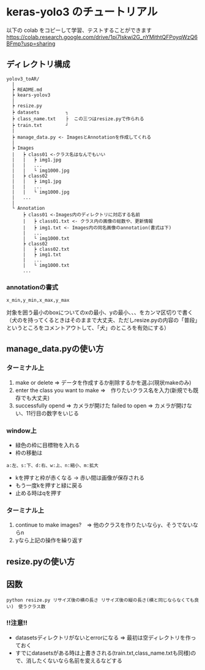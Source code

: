 # keras-yolo3 のチュートリアル

以下の colab をコピーして学習、テストすることができます
https://colab.research.google.com/drive/1pi7Iskwi2G_nYMithtQFPoyqWzQ6BFmp?usp=sharing


## ディレクトリ構成
```
yolov3_toAR/
  |
  ┝ README.md
  ┝ kears-yolov3
  |
  ┝ resize.py
  ┝ datasets      　  ┐
  ┝ class_name.txt 　 ├  この三つはresize.pyで作られる
  ┝ train.txt       　┘
  |
  ┝ manage_data.py <- ImagesとAnnotationを作成してくれる
  |
  ┝ Images
  |   ┝ class01 <-クラス名はなんでもいい
  |   |   ┝ img1.jpg
  |   |   ...
  |   |   └ img1000.jpg
  |   ┝ class02
  |   |   ┝ img1.jpg
  |   |   ...
  |   |   └ img1000.jpg
  |   ...
  |
  └ Annotation
      ┝ class01 <-Images内のディレクトリに対応する名前
      |   ┝ class01.txt <- クラス内の画像の総数や、更新情報
      |   ┝ img1.txt <- Images内の同名画像のannotation(書式は下)
      |   ...
      |   └ img1000.txt
      ┝ class02
      |   ┝ class02.txt
      |   ┝ img1.txt
      |   ...
      |   └ img1000.txt
      ...
```
### annotationの書式
```
x_min,y_min,x_max,y_max
```
対象を囲う最小のboxについてのxの最小、yの最小、、、をカンマ区切りで書く  
（犬のを持ってくるときはそのままで大丈夫、ただしresize.pyの内容の「普段」というところをコメントアウトして、「犬」のところを有効にする）

## manage_data.pyの使い方

### ターミナル上
1. make or delete => データを作成するか削除するかを選ぶ(現状makeのみ)
2. enter the class you want to make =>　作りたいクラス名を入力(新規でも既存でも大丈夫)
3. successfully opend => カメラが開けた failed to open => カメラが開けない、11行目の数字をいじる

### window上
* 緑色の枠に目標物を入れる
* 枠の移動は
```
a:左、s:下、d:右、w:上、n:縮小、m:拡大 
```
* kを押すと枠が赤くなる -> 赤い間は画像が保存される
* もう一度kを押すと緑に戻る
* 止める時はqを押す

### ターミナル上
1. continue to make images?　=> 他のクラスを作りたいならy、そうでないならn
2. yなら上記の操作を繰り返す

## resize.pyの使い方

## 因数
```
python resize.py リサイズ後の横の長さ リサイズ後の縦の長さ(横と同じならなくても良い)　使うクラス数
```
### !!注意!!
* datasetsディレクトリがないとerrorになる => 最初は空ディレクトリを作っておく
* すでにdatasetsがある時は上書きされる(train.txt,class_name.txtも同様)ので、消したくないなら名前を変えるなどする
